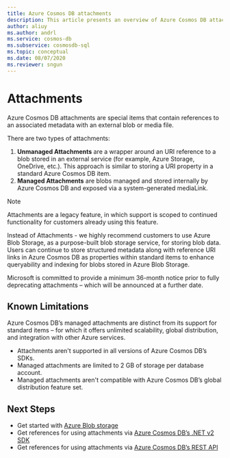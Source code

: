 ```yaml
---
title: Azure Cosmos DB attachments
description: This article presents an overview of Azure Cosmos DB attachments. 
author: aliuy
ms.author: andrl
ms.service: cosmos-db
ms.subservice: cosmosdb-sql
ms.topic: conceptual
ms.date: 08/07/2020
ms.reviewer: sngun
---
```


# Attachments

Azure Cosmos DB attachments are special items that contain references to an associated metadata with an external blob or media file.

There are two types of attachments:

1. **Unmanaged Attachments** are a wrapper around an URI reference to a blob stored in an external service (for example, Azure Storage, OneDrive, etc.). This approach is similar to storing a URI property in a standard Azure Cosmos DB item.
2. **Managed Attachments** are blobs managed and stored internally by Azure Cosmos DB and exposed via a system-generated mediaLink.


> [!NOTE]
> Attachments are a legacy feature, in which support is scoped to continued functionality for customers already using this feature. 
> 
> Instead of Attachments - we highly recommend customers to use Azure Blob Storage, as a purpose-built blob storage service, for storing blob data. Users can continue to store structured metadata along with reference URI links in Azure Cosmos DB as properties within standard items to enhance queryability and indexing for blobs stored in Azure Blob Storage.
> 
> Microsoft is committed to provide a minimum 36-month notice prior to fully deprecating attachments – which will be announced at a further date.

## Known Limitations

Azure Cosmos DB’s managed attachments are distinct from its support for standard items – for which it offers unlimited scalability, global distribution, and integration with other Azure services.

- Attachments aren't supported in all versions of Azure Cosmos DB’s SDKs.
- Managed attachments are limited to 2 GB of storage per database account.
- Managed attachments aren't compatible with Azure Cosmos DB’s global distribution feature set.

## Next Steps

- Get started with [Azure Blob storage](https://docs.microsoft.com/azure/storage/blobs/storage-quickstart-blobs-dotnet)
- Get references for using attachments via [Azure Cosmos DB’s .NET v2 SDK](https://docs.microsoft.com/dotnet/api/microsoft.azure.documents.attachment?view=azure-dotnet)
- Get references for using attachments via [Azure Cosmos DB’s REST API](https://docs.microsoft.com/rest/api/cosmos-db/attachments)

